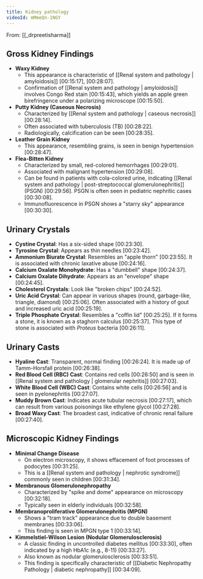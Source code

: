 ```yaml
---
title: Kidney pathology
videoId: mMmeQn-1NGY
---
```


From: [[_drpreetisharma]] <br/> 

## Gross Kidney Findings
*   **Waxy Kidney**
    *   This appearance is characteristic of [[Renal system and pathology | amyloidosis]] <a class="yt-timestamp" data-t="00:15:17">[00:15:17]</a>, <a class="yt-timestamp" data-t="00:28:07">[00:28:07]</a>.
    *   Confirmation of [[Renal system and pathology | amyloidosis]] involves Congo Red stain <a class="yt-timestamp" data-t="00:15:43">[00:15:43]</a>, which yields an apple green birefringence under a polarizing microscope <a class="yt-timestamp" data-t="00:15:50">[00:15:50]</a>.
*   **Putty Kidney (Caseous Necrosis)**
    *   Characterized by [[Renal system and pathology | caseous necrosis]] <a class="yt-timestamp" data-t="00:28:14">[00:28:14]</a>.
    *   Often associated with tuberculosis (TB) <a class="yt-timestamp" data-t="00:28:22">[00:28:22]</a>.
    *   Radiologically, calcification can be seen <a class="yt-timestamp" data-t="00:28:35">[00:28:35]</a>.
*   **Leather Grain Kidney**
    *   This appearance, resembling grains, is seen in benign hypertension <a class="yt-timestamp" data-t="00:28:47">[00:28:47]</a>.
*   **Flea-Bitten Kidney**
    *   Characterized by small, red-colored hemorrhages <a class="yt-timestamp" data-t="00:29:01">[00:29:01]</a>.
    *   Associated with malignant hypertension <a class="yt-timestamp" data-t="00:29:08">[00:29:08]</a>.
    *   Can be found in patients with cola-colored urine, indicating [[Renal system and pathology | post-streptococcal glomerulonephritis]] (PSGN) <a class="yt-timestamp" data-t="00:29:56">[00:29:56]</a>. PSGN is often seen in pediatric nephritic cases <a class="yt-timestamp" data-t="00:30:08">[00:30:08]</a>.
    *   Immunofluorescence in PSGN shows a "starry sky" appearance <a class="yt-timestamp" data-t="00:30:30">[00:30:30]</a>.

## Urinary Crystals
*   **Cystine Crystal**: Has a six-sided shape <a class="yt-timestamp" data-t="00:23:30">[00:23:30]</a>.
*   **Tyrosine Crystal**: Appears as thin needles <a class="yt-timestamp" data-t="00:23:42">[00:23:42]</a>.
*   **Ammonium Biurate Crystal**: Resembles an "apple thorn" <a class="yt-timestamp" data-t="00:23:55">[00:23:55]</a>. It is associated with chronic laxative abuse <a class="yt-timestamp" data-t="00:24:16">[00:24:16]</a>.
*   **Calcium Oxalate Monohydrate**: Has a "dumbbell" shape <a class="yt-timestamp" data-t="00:24:37">[00:24:37]</a>.
*   **Calcium Oxalate Dihydrate**: Appears as an "envelope" shape <a class="yt-timestamp" data-t="00:24:45">[00:24:45]</a>.
*   **Cholesterol Crystals**: Look like "broken chips" <a class="yt-timestamp" data-t="00:24:52">[00:24:52]</a>.
*   **Uric Acid Crystal**: Can appear in various shapes (round, garbage-like, triangle, diamond) <a class="yt-timestamp" data-t="00:25:06">[00:25:06]</a>. Often associated with a history of gout and increased uric acid <a class="yt-timestamp" data-t="00:25:19">[00:25:19]</a>.
*   **Triple Phosphate Crystal**: Resembles a "coffin lid" <a class="yt-timestamp" data-t="00:25:25">[00:25:25]</a>. If it forms a stone, it is known as a staghorn calculus <a class="yt-timestamp" data-t="00:25:37">[00:25:37]</a>. This type of stone is associated with *Proteus* bacteria <a class="yt-timestamp" data-t="00:26:11">[00:26:11]</a>.

## Urinary Casts
*   **Hyaline Cast**: Transparent, normal finding <a class="yt-timestamp" data-t="00:26:24">[00:26:24]</a>. It is made up of Tamm-Horsfall protein <a class="yt-timestamp" data-t="00:26:38">[00:26:38]</a>.
*   **Red Blood Cell (RBC) Cast**: Contains red cells <a class="yt-timestamp" data-t="00:26:50">[00:26:50]</a> and is seen in [[Renal system and pathology | glomerular nephritis]] <a class="yt-timestamp" data-t="00:27:03">[00:27:03]</a>.
*   **White Blood Cell (WBC) Cast**: Contains white cells <a class="yt-timestamp" data-t="00:26:56">[00:26:56]</a> and is seen in pyelonephritis <a class="yt-timestamp" data-t="00:27:07">[00:27:07]</a>.
*   **Muddy Brown Cast**: Indicates acute tubular necrosis <a class="yt-timestamp" data-t="00:27:17">[00:27:17]</a>, which can result from various poisonings like ethylene glycol <a class="yt-timestamp" data-t="00:27:28">[00:27:28]</a>.
*   **Broad Waxy Cast**: The broadest cast, indicative of chronic renal failure <a class="yt-timestamp" data-t="00:27:40">[00:27:40]</a>.

## Microscopic Kidney Findings
*   **Minimal Change Disease**
    *   On electron microscopy, it shows effacement of foot processes of podocytes <a class="yt-timestamp" data-t="00:31:25">[00:31:25]</a>.
    *   This is a [[Renal system and pathology | nephrotic syndrome]] commonly seen in children <a class="yt-timestamp" data-t="00:31:34">[00:31:34]</a>.
*   **Membranous Glomerulonephropathy**
    *   Characterized by "spike and dome" appearance on microscopy <a class="yt-timestamp" data-t="00:32:18">[00:32:18]</a>.
    *   Typically seen in elderly individuals <a class="yt-timestamp" data-t="00:32:58">[00:32:58]</a>.
*   **Membranoproliferative Glomerulonephritis (MPGN)**
    *   Shows a "tram track" appearance due to double basement membranes <a class="yt-timestamp" data-t="00:33:06">[00:33:06]</a>.
    *   This finding is seen in MPGN type 1 <a class="yt-timestamp" data-t="00:33:14">[00:33:14]</a>.
*   **Kimmelstiel-Wilson Lesion (Nodular Glomerulosclerosis)**
    *   A classic finding in uncontrolled diabetes mellitus <a class="yt-timestamp" data-t="00:33:30">[00:33:30]</a>, often indicated by a high HbA1c (e.g., 8-11) <a class="yt-timestamp" data-t="00:33:27">[00:33:27]</a>.
    *   Also known as nodular glomerulosclerosis <a class="yt-timestamp" data-t="00:33:51">[00:33:51]</a>.
    *   This finding is specifically characteristic of [[Diabetic Nephropathy Pathology | diabetic nephropathy]] <a class="yt-timestamp" data-t="00:34:09">[00:34:09]</a>.